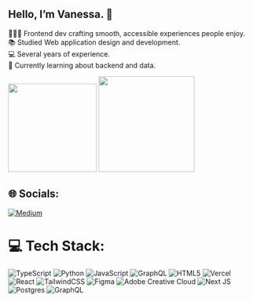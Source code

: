 ## Hello, I’m Vanessa. 👋

👩🏻‍💻 Frontend dev crafting smooth, accessible experiences people enjoy.<br/>
📚 Studied Web application design and development.<br/>
💻 Several years of experience.<br/>
🌱 Currently learning about backend and data.


<p>
  <img height="180" src="https://github-readme-stats-eight-green-48.vercel.app/api?username=Vanessa-bl&show_icons=true&count_private=true&theme=tokyonight&cache_seconds=1800" />
  <img height="195" src="https://github-readme-stats-eight-green-48.vercel.app/api/top-langs/?username=Vanessa-bl&layout=compact&langs_count=8&include_forks=true&theme=tokyonight&cache_seconds=1800" />
</p>


## 🌐 Socials:
[![Medium](https://img.shields.io/badge/Medium-12100E?logo=medium&logoColor=white)](https://medium.com/@@Vanessa-bl/) 

# 💻 Tech Stack:
![TypeScript](https://img.shields.io/badge/typescript-%23007ACC.svg?style=for-the-badge&logo=typescript&logoColor=white) ![Python](https://img.shields.io/badge/python-3670A0?style=for-the-badge&logo=python&logoColor=ffdd54) ![JavaScript](https://img.shields.io/badge/javascript-%23323330.svg?style=for-the-badge&logo=javascript&logoColor=%23F7DF1E) ![GraphQL](https://img.shields.io/badge/-GraphQL-E10098?style=for-the-badge&logo=graphql&logoColor=white) ![HTML5](https://img.shields.io/badge/html5-%23E34F26.svg?style=for-the-badge&logo=html5&logoColor=white) ![Vercel](https://img.shields.io/badge/vercel-%23000000.svg?style=for-the-badge&logo=vercel&logoColor=white) ![React](https://img.shields.io/badge/react-%2320232a.svg?style=for-the-badge&logo=react&logoColor=%2361DAFB) ![TailwindCSS](https://img.shields.io/badge/tailwindcss-%2338B2AC.svg?style=for-the-badge&logo=tailwind-css&logoColor=white) ![Figma](https://img.shields.io/badge/figma-%23F24E1E.svg?style=for-the-badge&logo=figma&logoColor=white) ![Adobe Creative Cloud](https://img.shields.io/badge/Adobe%20Creative%20Cloud-DA1F26.svg?style=for-the-badge&logo=Adobe%20Creative%20Cloud&logoColor=white) ![Next JS](https://img.shields.io/badge/Next-black?style=for-the-badge&logo=next.js&logoColor=white) ![Postgres](https://img.shields.io/badge/postgres-%23316192.svg?style=for-the-badge&logo=postgresql&logoColor=white) ![GraphQL](https://img.shields.io/badge/-GraphQL-E10098?style=for-the-badge&logo=graphql&logoColor=white)
